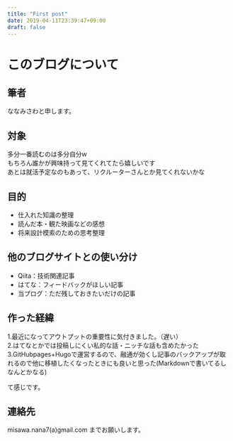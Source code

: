 ```yaml
---
title: "First post"
date: 2019-04-11T23:39:47+09:00
draft: false
---
```


# このブログについて
## 筆者
ななみさわと申します。
## 対象
多分一番読むのは多分自分w  
もちろん誰かが興味持って見てくれてたら嬉しいです  
あとは就活予定なのもあって、リクルーターさんとか見てくれないかな
## 目的
- 仕入れた知識の整理
- 読んだ本・観た映画などの感想
- 将来設計模索のための思考整理

## 他のブログサイトとの使い分け
- Qiita：技術関連記事
- はてな：フィードバックがほしい記事
- 当プログ：ただ残しておきたいだけの記事

## 作った経緯
1.最近になってアウトプットの重要性に気付きました。（遅い）  
2.はてなとかでは投稿しにくい私的な話・ニッチな話も含めたかった  
3.GitHubpages+Hugoで運営するので、融通が効くし記事のバックアップが取れるので他に移植したくなったときにも良いと思った(Markdownで書いてるしなんとかなる)

て感じです。    

## 連絡先
misawa.nana7(a)gmail.com までお願いします。
